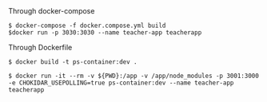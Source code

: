 ## 

Through docker-compose
```
$ docker-compose -f docker.compose.yml build
$docker run -p 3030:3030 --name teacher-app teacherapp
```


Through Dockerfile
```
$ docker build -t ps-container:dev .

$ docker run -it --rm -v ${PWD}:/app -v /app/node_modules -p 3001:3000 -e CHOKIDAR_USEPOLLING=true ps-container:dev --name teacher-app teacherapp
```
